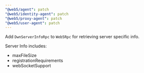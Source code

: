 ```yaml
---
"@web5/agent": patch
"@web5/identity-agent": patch
"@web5/proxy-agent": patch
"@web5/user-agent": patch
---
```


Add `DwnServerInfoRpc` to `Web5Rpc` for retrieving server specific info.

Server Info includes:
- maxFileSize
- registrationRequirements
- webSocketSupport
